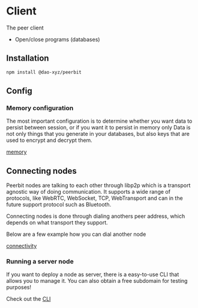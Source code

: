 # Client 
The peer client
- Open/close programs (databases)

## Installation 
```sh
npm install @dao-xyz/peerbit
```

## Config

### Memory configuration

The most important configuration is to determine whether you want data to persist between session, or if you want it to persist in memory only
Data is not only things that you generate in your databases, but also keys that are used to encrypt and decrypt them.

[memory](./example.ts ':include :type=code :fragment=memory')


## Connecting nodes

Peerbit nodes are talking to each other through libp2p which is a transport agnostic way of doing communication. It supports a wide range of protocols, like WebRTC, WebSocket, TCP, WebTransport and can in the future support protocol such as Bluetooth.


Connecting nodes is done through dialing anothers peer address, which depends on what transport they support.

Below are a few example how you can dial another node 

[connectivity](./connectivity.ts ':include')




### Running a server node
If you want to deploy a node as server, there is a easy-to-use CLI that allows you to manage it. You can also obtain a free subdomain for testing purposes!

Check out the [CLI](../../../packages/server-node/README.md ':include :relative') 
